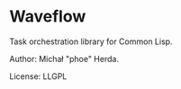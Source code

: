 # Waveflow

Task orchestration library for Common Lisp.

Author: Michał "phoe" Herda.

License: LLGPL

